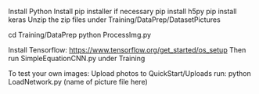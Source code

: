Install Python
Install pip installer if necessary
pip install h5py
pip install keras
Unzip the zip files under Training/DataPrep/DatasetPictures

cd Training/DataPrep
python ProcessImg.py

Install Tensorflow: https://www.tensorflow.org/get_started/os_setup
Then run SimpleEquationCNN.py under Training

To test your own images:
Upload photos to QuickStart/Uploads
run:
python LoadNetwork.py (name of picture file here)
